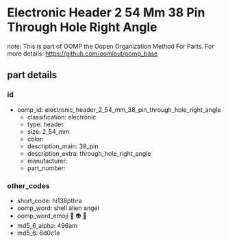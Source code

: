 # Electronic Header 2 54 Mm 38 Pin Through Hole Right Angle  

note: This is part of OOMP the Oopen Organization Method For Parts. For more details: https://github.com/oomlout/oomp_base

##  part details





### id
* oomp_id: electronic_header_2_54_mm_38_pin_through_hole_right_angle
  * classification: electronic
  * type: header
  * size: 2_54_mm
  * color: 
  * description_main: 38_pin
  * description_extra: through_hole_right_angle
  * manufacturer: 
  * part_number: 

### other_codes
* short_code: hi138pthra
* oomp_word: shell alien angel
* oomp_word_emoji :shell: :alien: :angel:
* md5_6_alpha: 496am
* md5_6: 6d0c1e